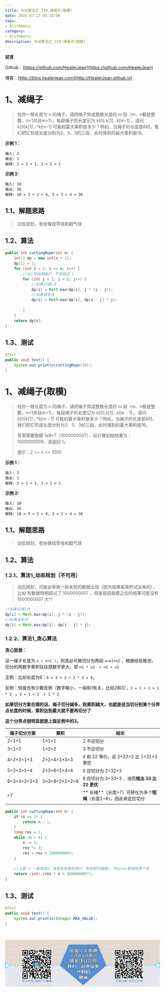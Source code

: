 ```yaml
---
title: 今日算法之_119_减绳子(取模)
date: 2020-07-27 03:33:00
tags: 
- Arithmetic
category: 
- Arithmetic
description: 今日算法之_119_减绳子(取模)
---
```


**前言**     

 Github：[https://github.com/HealerJean](https://github.com/HealerJean)         

 博客：[http://blog.healerjean.com](http://HealerJean.github.io)          



# 1、减绳子
> 给你一根长度为 n 的绳子，请把绳子剪成整数长度的 m 段（m、n都是整数，n>1并且m>1），每段绳子的长度记为 k[0],k[1]...k[m-1] 。请问 k[0]*k[1]*...*k[m-1] 可能的最大乘积是多少？例如，当绳子的长度是8时，我们把它剪成长度分别为2、3、3的三段，此时得到的最大乘积是18。



**示例 1：**

```
输入: 2
输出: 1
解释: 2 = 1 + 1, 1 × 1 = 1
```

**示例 2:**

```
输入: 10
输出: 36
解释: 10 = 3 + 3 + 4, 3 × 3 × 4 = 36
```

## 1.1、解题思路 

>  动态规划，有些像找零钱和戳气球



## 1.2、算法

```java
public int cuttingRope(int n) {
    int[] dp = new int[n + 1];
    dp[1] = 1;
    for (int i = 2; i <= n; i++) {
        //从1开始减绳子，不会超过 i
        for (int j = 1; j < i; j++) {
            //如果只减1次
            dp[i] = Math.max(dp[i], j * (i - j));
            //如果减多次
            dp[i] = Math.max(dp[i], dp[i - j] * j);

        }
    }
    return dp[n];
}

```




## 1.3、测试 

```java
@Test
public void test() {
    System.out.println(cuttingRope(10));
}
```





# 1、减绳子(取模)

> 给你一根长度为 n 的绳子，请把绳子剪成整数长度的 m 段（m、n都是整数，n>1并且m>1），每段绳子的长度记为 k[0],k[1]...k[m - 1] 。请问 k[0]*k[1]*...*k[m - 1] 可能的最大乘积是多少？例如，当绳子的长度是8时，我们把它剪成长度分别为2、3、3的三段，此时得到的最大乘积是18。    
>
> 答案需要取模 1e9+7（1000000007），如计算初始结果为：1000000008，请返回 1。   
>
> 提示：2 <= n <= 1000



**示例 1：**

```
输入: 2
输出: 1
解释: 2 = 1 + 1, 1 × 1 = 1
```

**示例 2:**

```
输入: 10
输出: 36
解释: 10 = 3 + 3 + 4, 3 × 3 × 4 = 36
```



## 1.1、解题思路 

>  动态规划，有些像找零钱和戳气球





## 1.2、算法  



### 1.2.1、算法1_动态规划（不可用）





> 动态规划，可能会导致一些未知的数据出现（因为结果是乘积试出来的），比如 有数据明明超过了  1000000007 ，但是提前取模之后的结果可能没有 1000000007 大*/
>

```java
//如果只减1次
dp[i] = Math.max(dp[i], j * (i - j));
//如果减多次
dp[i] = Math.max(dp[i], dp[i - j] * j);
```



### 1.2.2、算法1_贪心算法

**贪心思想：**    

设一绳子长度为 `n ( n>1 )`，则其必可被切分为两段 `n=n1+n2` ，根据经验推测，切分的两数字乘积往往原数字更大，即 `n1 * n2  > n1 + n2`   

正例：比如长度为6：`6 = 3 + 3 < 3 * 3 = 9`，   

反例：但是也有少数反例（数字极小，一般和1有关，比如2和3），`2 = 1 + 1 > 1 * 2 `  ，`3 = 1 + 2  > 1 * 2 `       



**如果切分方案合理的话，绳子切分越多，则乘积越大，也就是说当切分到某个分界点长度的时候，乘积达到最大就不要再切分了**       

**这个分界点很明显就是上面反例中的3。**   

| 绳子切分方案 | 乘积          | 结论                                                         |
| ------------ | ------------- | ------------------------------------------------------------ |
| 2=1+1        | 1×1=1         | 2 不应切分                                                   |
| 3=1+2        | 1×2=2         | 3 不应切分                                                   |
| 4=2+2=1+3    | 2×2=4>1×3=3   | 4 和 22 等价，且 2+22+2 比 1+31+3 更优                       |
| 5=2+3=1+4    | 2×3=6>1×4=4   | 5 应切分为 2+32+3                                            |
| 6=3+3=2+2+2  | 3×3=9>2×2×2=8 | 6 应切分为 3+33+3 ，进而**推出 33 比 22 更优**               |
| >7           |               | ** 长绳**（长度>7）可转化为多个**短绳**（长度1~6），因此肯定应切分 |
|              |               |                                                              |



```java
public int cuttingRope(int n) {
    if (n <= 3) {
        return n - 1;
    }
    long res = 1;
    while (n > 4) {
        n -= 3;
        res *= 3;
        res = res % 1000000007;
    }

    //上面 n 一直减去3，肯定会有剩余部分，剩余部分就是n，所以res要继续乘下去
    return (int) (res * n % 1000000007);
}
```




## 1.3、测试 

```java
@Test
public void test() {
    System.out.println(Integer.MAX_VALUE);
}
```



​          

![ContactAuthor](https://raw.githubusercontent.com/HealerJean/HealerJean.github.io/master/assets/img/artical_bottom.jpg)



<link rel="stylesheet" href="https://unpkg.com/gitalk/dist/gitalk.css">

<script src="https://unpkg.com/gitalk@latest/dist/gitalk.min.js"></script> 
<div id="gitalk-container"></div>    
 <script type="text/javascript">
    var gitalk = new Gitalk({
		clientID: `1d164cd85549874d0e3a`,
		clientSecret: `527c3d223d1e6608953e835b547061037d140355`,
		repo: `HealerJean.github.io`,
		owner: 'HealerJean',
		admin: ['HealerJean'],
		id: 'nsjEo9TSANdXaLJ3',
    });
    gitalk.render('gitalk-container');
</script> 



